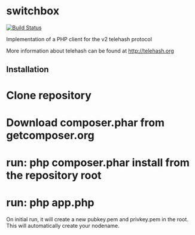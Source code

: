 switchbox
=========

[![Build Status](https://travis-ci.org/jaytaph/switchbox.png?branch=master)](https://travis-ci.org/jaytaph/switchbox)

Implementation of a PHP client for the v2 telehash protocol

More information about telehash can be found at http://telehash.org



Installation
------------

  # Clone repository
  # Download composer.phar from getcomposer.org
  # run: php composer.phar install from the repository root
  # run: php app.php

On initial run, it will create a new pubkey.pem and privkey.pem in the root. This will
automatically create your nodename.
